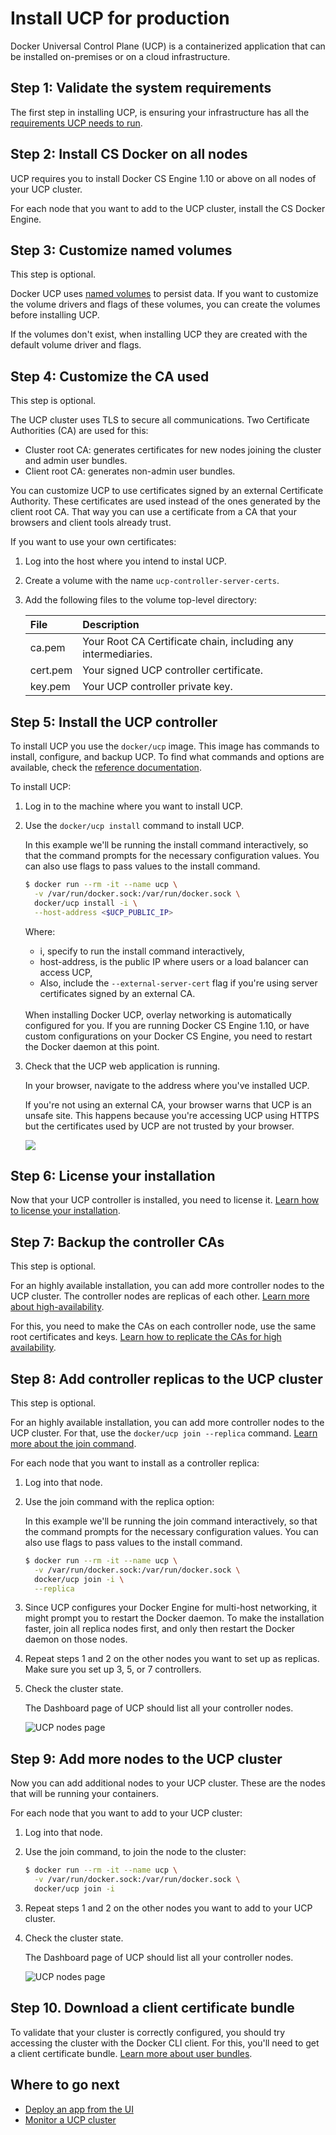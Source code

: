 <!--[metadata]>
+++
aliases = [ "/ucp/production-install/"]
title = "Install UCP for production"
description = "Learn how to install Docker Universal Control Plane on production"
keywords = ["Universal Control Plane, UCP, install"]
[menu.main]
parent="mn_ucp_installation"
identifier="ucp_install_production"
weight=20
+++
<![end-metadata]-->

# Install UCP for production

Docker Universal Control Plane (UCP) is a containerized application that can be
installed on-premises or on a cloud infrastructure.

## Step 1: Validate the system requirements

The first step in installing UCP, is ensuring your
infrastructure has all the [requirements UCP needs to run](system-requirements).


## Step 2: Install CS Docker on all nodes

UCP requires you to install Docker CS Engine 1.10 or above on all nodes of
your UCP cluster.

For each node that you want to add to the UCP cluster, install the CS Docker
Engine.

## Step 3: Customize named volumes

This step is optional.

Docker UCP uses [named volumes](../architecture.md) to persist data. If you want
to customize the volume drivers and flags of these volumes, you can create the
volumes before installing UCP.

If the volumes don't exist, when installing UCP they are
created with the default volume driver and flags.


## Step 4: Customize the CA used

This step is optional.

The UCP cluster uses TLS to secure all communications. Two Certificate
Authorities (CA) are used for this:

* Cluster root CA: generates certificates for new nodes joining the cluster and
admin user bundles.
* Client root CA: generates non-admin user bundles.

You can customize UCP to use certificates signed by an external Certificate
Authority. These certificates are used instead of the ones generated by the
client root CA. That way you can use a certificate from a CA that your
browsers and client tools already trust.

If you want to use your own certificates:

1. Log into the host where you intend to instal UCP.

2. Create a volume with the name `ucp-controller-server-certs`.

3. Add the following files to the volume top-level directory:

    | File     | Description                                                    |
    |:---------|:---------------------------------------------------------------|
    | ca.pem   | Your Root CA Certificate chain, including any intermediaries.  |
    | cert.pem | Your signed UCP controller certificate.                        |
    | key.pem  | Your UCP controller private key.                               |


## Step 5: Install the UCP controller

To install UCP you use the `docker/ucp` image. This image has commands to
install, configure, and backup UCP. To find what commands and options are
available, check the [reference documentation](../reference/install.md).

To install UCP:

1. Log in to the machine where you want to install UCP.

2. Use the `docker/ucp install` command to install UCP.

    In this example we'll be running the install command interactively, so that
    the command prompts for the necessary configuration values.
    You can also use flags to pass values to the install command.

    ```bash
    $ docker run --rm -it --name ucp \
      -v /var/run/docker.sock:/var/run/docker.sock \
      docker/ucp install -i \
      --host-address <$UCP_PUBLIC_IP>
    ```

    Where:

    * i, specify to run the install command interactively,
    * host-address, is the public IP where users or a load balancer can access
    UCP,
    * Also, include the `--external-server-cert` flag if you're using server
    certificates signed by an external CA.

    </br>
    When installing Docker UCP, overlay networking is automatically configured
    for you. If you are running Docker CS Engine 1.10, or have custom
    configurations on your Docker CS Engine, you need to restart the Docker
    daemon at this point.


3. Check that the UCP web application is running.

    In your browser, navigate to the address where you've installed UCP.

    If you're not using an external CA, your browser warns that UCP is
    an unsafe site. This happens because you're accessing UCP using HTTPS
    but the certificates used by UCP are not trusted by your browser.

    ![](../images/login.png)

## Step 6: License your installation

Now that your UCP controller is installed, you need to license it.
[Learn how to license your installation](license.md).

## Step 7: Backup the controller CAs

This step is optional.

For an highly available installation, you can add more controller nodes to
the UCP cluster. The controller nodes are replicas of each other.
[Learn more about high-availability](../high-availability/set-up-high-availability.md).

For this, you need to make the CAs on each controller node, use the same
root certificates and keys.
[Learn how to replicate the CAs for high availability](../high-availability/replicate-cas.md).


## Step 8: Add controller replicas to the UCP cluster

This step is optional.

For an highly available installation, you can add more controller nodes to
the UCP cluster. For that, use the `docker/ucp join --replica` command.
[Learn more about the join command](../reference/join.md).

For each node that you want to install as a controller replica:

1. Log into that node.

2. Use the join command with the replica option:

    In this example we'll be running the join command interactively, so that
    the command prompts for the necessary configuration values.
    You can also use flags to pass values to the install command.

    ```bash
    $ docker run --rm -it --name ucp \
      -v /var/run/docker.sock:/var/run/docker.sock \
      docker/ucp join -i \
      --replica
    ```

3. Since UCP configures your Docker Engine for multi-host networking, it might
prompt you to restart the Docker daemon. To make the installation faster, join
all replica nodes first, and only then restart the Docker daemon on those nodes.

4. Repeat steps 1 and 2 on the other nodes you want to set up as replicas.
Make sure you set up 3, 5, or 7 controllers.


5. Check the cluster state.

    The Dashboard page of UCP should list all your controller nodes.

    ![UCP nodes page](../images/replica-nodes.png)


## Step 9: Add more nodes to the UCP cluster

Now you can add additional nodes to your UCP cluster. These are the nodes that
will be running your containers.

For each node that you want to add to your UCP cluster:

1. Log into that node.

2. Use the join command, to join the node to the cluster:

    ```bash
    $ docker run --rm -it --name ucp \
      -v /var/run/docker.sock:/var/run/docker.sock \
      docker/ucp join -i
    ```

3. Repeat steps 1 and 2 on the other nodes you want to add to your UCP cluster.

4. Check the cluster state.

    The Dashboard page of UCP should list all your controller nodes.

    ![UCP nodes page](../images/nodes-page.png)

## Step 10. Download a client certificate bundle

To validate that your cluster is correctly configured, you should try accessing
the cluster with the Docker CLI client. For this, you'll need to get a client
certificate bundle.
[Learn more about user bundles](../access-ucp/cli-based-access.md).


## Where to go next

* [Deploy an app from the UI](../applications/deploy-app-ui.md)
* [Monitor a UCP cluster](../monitor/monitor-ucp.md)
